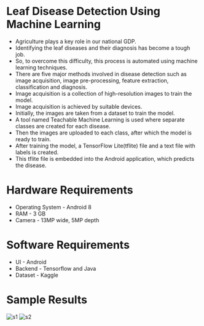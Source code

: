 # Leaf Disease Detection Using Machine Learning
* Agriculture plays a key role in our national GDP.
* Identifying the leaf diseases and their diagnosis has become a tough job. 
* So, to overcome this difficulty, this process is automated using machine learning techniques. 
* There are five major methods involved in disease detection such as image acquisition, image pre-processing, feature extraction, classification and diagnosis. 
* Image acquisition is a collection of high-resolution images to train the model. 
* Image acquisition is achieved by suitable devices. 
* Initially, the images are taken from a dataset to train the model. 
* A tool named Teachable Machine Learning is used where separate classes are created for each disease. 
* Then the images are uploaded to each class, after which the model is ready to train. 
* After training the model, a TensorFlow Lite(tflite) file and a text file with labels is created. 
* This tflite file is embedded into the Android application, which predicts the disease.

# Hardware Requirements
* Operating System - Android 8
* RAM - 3 GB
* Camera - 13MP wide, 5MP depth
# Software Requirements
* UI - Android
* Backend - Tensorflow and Java
* Dataset - Kaggle
# Sample Results
![s1](https://github.com/aishubalkitta/Leaf-Disease-Detection/assets/113792644/862b466b-b33d-4ae1-958f-1fe1df22404e)
![s2](https://github.com/aishubalkitta/Leaf-Disease-Detection/assets/113792644/61c7d205-0b0e-40bc-bb44-d3c4c13a4c05)
